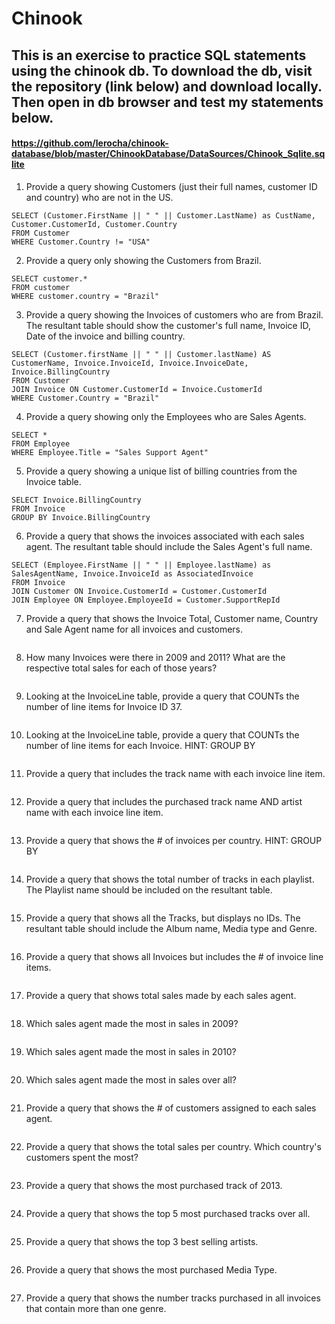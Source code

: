 # Chinook

## This is an exercise to practice SQL statements using the chinook db. To download the db, visit the repository (link below) and download locally. Then open in db browser and test my statements below. 

#### https://github.com/lerocha/chinook-database/blob/master/ChinookDatabase/DataSources/Chinook_Sqlite.sqlite

1. Provide a query showing Customers (just their full names, customer ID and country) who are not in the US.
  ```
  SELECT (Customer.FirstName || " " || Customer.LastName) as CustName, Customer.CustomerId, Customer.Country
  FROM Customer
  WHERE Customer.Country != "USA"
  ```

2. Provide a query only showing the Customers from Brazil.
  ```
  SELECT customer.*
  FROM customer
  WHERE customer.country = "Brazil"
  ```

3. Provide a query showing the Invoices of customers who are from Brazil. The resultant table should show the customer's full name, Invoice ID, Date of the invoice and billing country.
  ```
  SELECT (Customer.firstName || " " || Customer.lastName) AS CustomerName, Invoice.InvoiceId, Invoice.InvoiceDate, Invoice.BillingCountry
  FROM Customer
  JOIN Invoice ON Customer.CustomerId = Invoice.CustomerId
  WHERE Customer.Country = "Brazil"
  ```


4. Provide a query showing only the Employees who are Sales Agents.
  ```
  SELECT *
  FROM Employee
  WHERE Employee.Title = "Sales Support Agent"
  ```

5. Provide a query showing a unique list of billing countries from the Invoice table.
  ```
  SELECT Invoice.BillingCountry 
  FROM Invoice
  GROUP BY Invoice.BillingCountry
  ```

6. Provide a query that shows the invoices associated with each sales agent. The resultant table should include the Sales Agent's full name.
  ```
  SELECT (Employee.FirstName || " " || Employee.lastName) as SalesAgentName, Invoice.InvoiceId as AssociatedInvoice
  FROM Invoice
  JOIN Customer ON Invoice.CustomerId = Customer.CustomerId
  JOIN Employee ON Employee.EmployeeId = Customer.SupportRepId
  ```

7. Provide a query that shows the Invoice Total, Customer name, Country and Sale Agent name for all invoices and customers.
  ```
  ```

8. How many Invoices were there in 2009 and 2011? What are the respective total sales for each of those years?
  ```
  ```

9. Looking at the InvoiceLine table, provide a query that COUNTs the number of line items for Invoice ID 37.
  ```
  ```

10. Looking at the InvoiceLine table, provide a query that COUNTs the number of line items for each Invoice. HINT: GROUP BY
  ```
  ```

11. Provide a query that includes the track name with each invoice line item.
  ```
  ```

12. Provide a query that includes the purchased track name AND artist name with each invoice line item.
  ```
  ```

13. Provide a query that shows the # of invoices per country. HINT: GROUP BY
  ```
  ```

14. Provide a query that shows the total number of tracks in each playlist. The Playlist name should be included on the resultant table.
  ```
  ```

15. Provide a query that shows all the Tracks, but displays no IDs. The resultant table should include the Album name, Media type and Genre.
  ```
  ```

16. Provide a query that shows all Invoices but includes the # of invoice line items.
  ```
  ```

17. Provide a query that shows total sales made by each sales agent.
  ```
  ```

18. Which sales agent made the most in sales in 2009?
  ```
  ```

19. Which sales agent made the most in sales in 2010?
  ```
  ```

20. Which sales agent made the most in sales over all?
  ```
  ```

21. Provide a query that shows the # of customers assigned to each sales agent.
  ```
  ```

22. Provide a query that shows the total sales per country. Which country's customers spent the most?
  ```
  ```

23. Provide a query that shows the most purchased track of 2013.
  ```
  ```

24. Provide a query that shows the top 5 most purchased tracks over all.
  ```
  ```

25. Provide a query that shows the top 3 best selling artists.
  ```
  ```

26. Provide a query that shows the most purchased Media Type.
  ```
  ```

27. Provide a query that shows the number tracks purchased in all invoices that contain more than one genre.